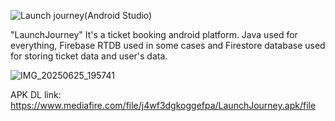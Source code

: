 ![Launch journey(Android Studio)](https://github.com/user-attachments/assets/ed9d406f-b2c1-4c3f-bfa0-6ab47165128a)


"LaunchJourney" It's a ticket booking android platform. Java used for everything, Firebase RTDB used in some cases and Firestore database used for storing ticket data and user's data. 

![IMG_20250625_195741](https://github.com/user-attachments/assets/ef5af08f-d66d-4cd1-9cb0-30c17a0e5ac0)

APK DL link: https://www.mediafire.com/file/j4wf3dgkoggefpa/LaunchJourney.apk/file


